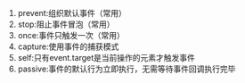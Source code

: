 ﻿ 1. prevent:组织默认事件（常用）
 2. stop:阻止事件冒泡（常用）
 3. once:事件只触发一次（常用）
 4. capture:使用事件的捕获模式
 5. self:只有event.target是当前操作的元素才触发事件
 6. passive:事件的默认行为立即执行，无需等待事件回调执行完毕

